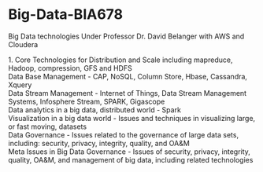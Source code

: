 # Big-Data-BIA678
Big Data technologies Under Professor Dr. David Belanger with AWS and Cloudera


<p>1. Core Technologies for Distribution and Scale including mapreduce, Hadoop, compression, GFS and HDFS<br>
Data Base Management - CAP, NoSQL, Column Store, Hbase, Cassandra, Xquery<br>
Data Stream Management - Internet of Things, Data Stream Management Systems, Infosphere Stream, SPARK, Gigascope<br>
Data analytics in a big data, distributed world - Spark<br>
Visualization in a big data world - Issues and techniques in visualizing large, or fast moving, datasets<br>
Data Governance - Issues related to the governance of large data sets, including:  security, privacy, integrity, quality, and OA&M<br>
Meta Issues in Big Data Governance - Issues of security, privacy, integrity, quality, OA&M, and management of big data, including related technologies<br></p>

